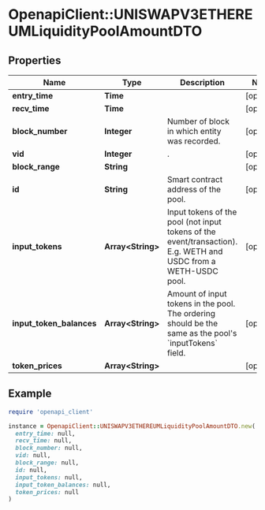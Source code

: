 # OpenapiClient::UNISWAPV3ETHEREUMLiquidityPoolAmountDTO

## Properties

| Name | Type | Description | Notes |
| ---- | ---- | ----------- | ----- |
| **entry_time** | **Time** |  | [optional] |
| **recv_time** | **Time** |  | [optional] |
| **block_number** | **Integer** | Number of block in which entity was recorded. | [optional] |
| **vid** | **Integer** | . | [optional] |
| **block_range** | **String** |  | [optional] |
| **id** | **String** | Smart contract address of the pool. | [optional] |
| **input_tokens** | **Array&lt;String&gt;** | Input tokens of the pool (not input tokens of the event/transaction). E.g. WETH and USDC from a WETH-USDC pool. | [optional] |
| **input_token_balances** | **Array&lt;String&gt;** | Amount of input tokens in the pool. The ordering should be the same as the pool&#39;s &#x60;inputTokens&#x60; field. | [optional] |
| **token_prices** | **Array&lt;String&gt;** |  | [optional] |

## Example

```ruby
require 'openapi_client'

instance = OpenapiClient::UNISWAPV3ETHEREUMLiquidityPoolAmountDTO.new(
  entry_time: null,
  recv_time: null,
  block_number: null,
  vid: null,
  block_range: null,
  id: null,
  input_tokens: null,
  input_token_balances: null,
  token_prices: null
)
```

